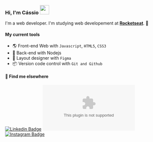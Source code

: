 ### Hi, I'm Cássio <img src="https://media.giphy.com/media/hvRJCLFzcasrR4ia7z/giphy.gif" width="30" >

I'm a web developer. I'm studying web developement at [**Rocketseat**](https://github.com/rocketseat-education). 🚀

#### My current tools  
- 🌎 Front-end Web with `Javascript`, `HTML5`, `CSS3` 
- 📡 Back-end with Nodejs
- 🎨 Layout designer with `Figma`
- 📦️ Version code control with `Git and Github`

#### 💬 Find me elsewhere

[![Linkedin Badge](https://img.shields.io/badge/-Linkedin-blue?style=flat-square&logo=Linkedin&logoColor=white&link=https://www.linkedin.com/in/cassiolinhares)](https://www.linkedin.com/in/cassiolinhares) 
[![Gmail Badge](https://img.shields.io/badge/cassiolinhares99@gmail.com)](mailto:cassiolinhares99@gmail.com)
[![Instagram Badge](https://img.shields.io/badge/-Instagram-purple?style=flat-square&logo=Instagram&logoColor=white&link=https://www.instagram.com/cassiolinhares_/)](https://www.instagram.com/cassiolinhares_/)
